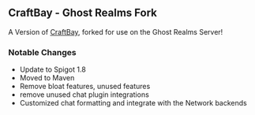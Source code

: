 ## CraftBay - Ghost Realms Fork
A Version of [CraftBay](https://github.com/StarTux/CraftBay), forked for use on the Ghost Realms Server!

### Notable Changes
* Update to Spigot 1.8
* Moved to Maven
* Remove bloat features, unused features
* remove unused chat plugin integrations
* Customized chat formatting and integrate with the Network backends
